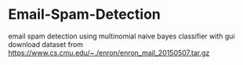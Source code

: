 # Email-Spam-Detection
email spam detection using multinomial naive bayes classifier with gui
download dataset from https://www.cs.cmu.edu/~./enron/enron_mail_20150507.tar.gz
